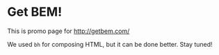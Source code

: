 # Get BEM!

This is promo page for http://getbem.com/

We used `bh` for composing HTML, but it can be done better. Stay tuned!

